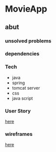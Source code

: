 # MovieApp
## abut
### unsolved problems 
### dependencies
### Tech
* java 
* spring 
* tomcat server 
* css 
* java script


### User Story 
[here](/readme/userStory.md)
### wireframes
[here](/readme/wireframes.md)
